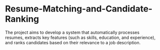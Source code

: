# Resume-Matching-and-Candidate-Ranking

The project aims to develop a system that automatically processes resumes, extracts key features 
(such as skills, education, and experience), and ranks candidates based on their relevance to a job description. 
